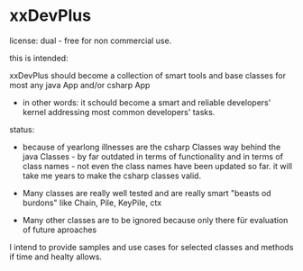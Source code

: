 # xxDevPlus

license: dual - free for non commercial use.

this is intended: 

xxDevPlus should become a collection of smart tools and base classes for most any java App and/or csharp App 
- in other words: it schould become a smart and reliable developers' kernel addressing most common developers' tasks.

status:

- because of yearlong illnesses are the csharp Classes way behind the java Classes - by far outdated in terms of functionality and in   terms of class names - not even the class names have been updated so far. it will take me years to make the csharp classes valid.

- Many classes are really well tested and are really smart "beasts od burdons" like Chain, Pile, KeyPile, ctx

- Many other classes are to be ignored because only there für evaluation of future aproaches

I intend to provide samples and use cases for selected classes and methods if time and healty allows.
